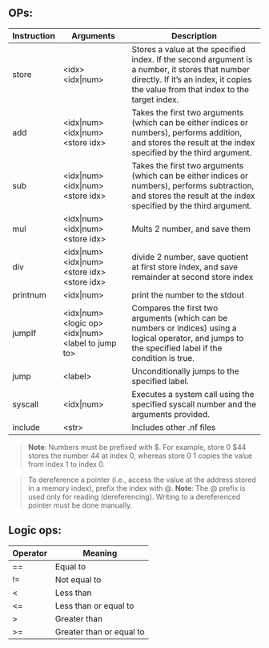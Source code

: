 ## OPs:

<table>
  <thead>
    <tr>
      <th>Instruction</th>
      <th>Arguments</th>
      <th>Description</th>
    </tr>
  </thead>
  <tbody>
    <tr>
      <td>store</td>
      <td>&lt;idx&gt; &lt;idx|num&gt;</td>
      <td>Stores a value at the specified index. If the second argument is a number, it stores that number directly. If it’s an index, it copies the value from that index to the target index.</td>
    </tr>
    <tr>
      <td>add</td>
      <td>&lt;idx|num&gt; &lt;idx|num&gt; &lt;store idx&gt;</td>
      <td>Takes the first two arguments (which can be either indices or numbers), performs addition, and stores the result at the index specified by the third argument.</td>
    </tr>
    <tr>
      <td>sub</td>
      <td>&lt;idx|num&gt; &lt;idx|num&gt; &lt;store idx&gt;</td>
      <td>Takes the first two arguments (which can be either indices or numbers), performs subtraction, and stores the result at the index specified by the third argument.</td>
    </tr>
    <tr>
      <td>mul</td>
      <td>&lt;idx|num&gt; &lt;idx|num&gt; &lt;store idx&gt;</td>
      <td>Mults 2 number, and save them</td>
    </tr>
    <tr>
      <td>div</td>
      <td>&lt;idx|num&gt; &lt;idx|num&gt; &lt;store idx&gt; &lt;store idx&gt;</td>
      <td>divide 2 number, save quotient at first store index, and save remainder at second store index</td>
    </tr>
    <tr>
      <td>printnum</td>
      <td>&lt;idx|num&gt;</td>
      <td>print the number to the stdout</td>
    </tr>
    <tr>
      <td>jumpIf</td>
      <td>&lt;idx|num&gt; &lt;logic op&gt; &lt;idx|num&gt; &lt;label to jump to&gt;</td>
      <td>Compares the first two arguments (which can be numbers or indices) using a logical operator, and jumps to the specified label if the condition is true.</td>
    </tr>
    <tr>
      <td>jump</td>
      <td>&lt;label&gt;</td>
      <td>Unconditionally jumps to the specified label.</td>
    </tr>
    <tr>
      <td>syscall</td>
      <td>&lt;idx|num&gt;</td>
      <td>Executes a system call using the specified syscall number and the arguments provided.</td>
    </tr>
    <tr>
      <td>include</td>
      <td>&lt;str&gt;</td>
      <td>Includes other .nf files</td>
    </tr>
  </tbody>
</table>

> **Note**: Numbers must be prefixed with $. For example, store 0 $44 stores the number 44 at index 0, whereas store 0 1 copies the value from index 1 to index 0.

> To dereference a pointer (i.e., access the value at the address stored in a memory index), prefix the index with @.
> **Note**: The @ prefix is used only for reading (dereferencing). Writing to a dereferenced pointer must be done manually.
## Logic ops:
| Operator | Meaning          |
|----------|------------------|
| ==       | Equal to         |
| !=       | Not equal to     |
| <        | Less than        |
| <=       | Less than or equal to |
| >        | Greater than     |
| >=       | Greater than or equal to |


